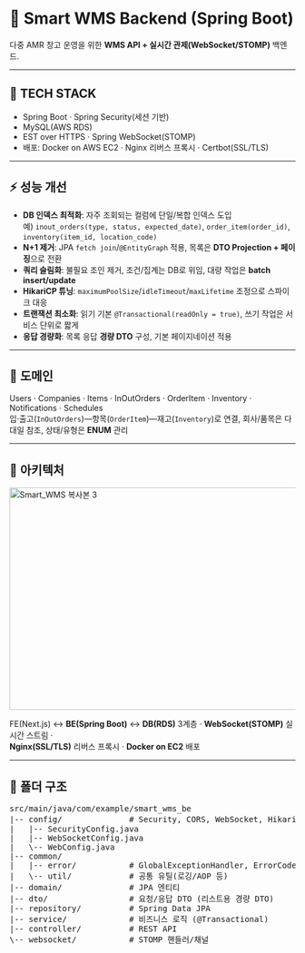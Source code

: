 # 🔧 Smart WMS Backend (Spring Boot)

다중 AMR 창고 운영을 위한 **WMS API + 실시간 관제(WebSocket/STOMP)** 백엔드.

---

## 🧰 TECH STACK
- Spring Boot · Spring Security(세션 기반) 
- MySQL(AWS RDS) 
- EST over HTTPS · Spring WebSocket(STOMP) 
- 배포: Docker on AWS EC2 · Nginx 리버스 프록시 · Certbot(SSL/TLS)

---

## ⚡ 성능 개선
- **DB 인덱스 최적화**: 자주 조회되는 컬럼에 단일/복합 인덱스 도입  
  예) `inout_orders(type, status, expected_date)`, `order_item(order_id)`, `inventory(item_id, location_code)`
- **N+1 제거**: JPA `fetch join`/`@EntityGraph` 적용, 목록은 **DTO Projection + 페이징**으로 전환
- **쿼리 슬림화**: 불필요 조인 제거, 조건/집계는 DB로 위임, 대량 작업은 **batch insert/update**
- **HikariCP 튜닝**: `maximumPoolSize`/`idleTimeout`/`maxLifetime` 조정으로 스파이크 대응
- **트랜잭션 최소화**: 읽기 기본 `@Transactional(readOnly = true)`, 쓰기 작업은 서비스 단위로 짧게
- **응답 경량화**: 목록 응답 **경량 DTO** 구성, 기본 페이지네이션 적용

---

## 🧱 도메인
Users · Companies · Items · InOutOrders · OrderItem · Inventory · Notifications · Schedules  
입·출고(`InOutOrders`)—항목(`OrderItem`)—재고(`Inventory`)로 연결, 회사/품목은 다대일 참조, 상태/유형은 **ENUM** 관리

---

## 🔌 아키텍처
<img width="602" height="392" alt="Smart_WMS 복사본 3" src="https://github.com/user-attachments/assets/7c4bcf73-e1a2-4074-83b6-acce5178a84a" />

FE(Next.js) ↔ **BE(Spring Boot)** ↔ **DB(RDS)** 3계층 · **WebSocket(STOMP)** 실시간 스트림 ·  
**Nginx(SSL/TLS)** 리버스 프록시 · **Docker on EC2** 배포

---

## 📁 폴더 구조
<pre>
src/main/java/com/example/smart_wms_be
|-- config/              # Security, CORS, WebSocket, Hikari 등 공통 설정
|   |-- SecurityConfig.java
|   |-- WebSocketConfig.java
|   \-- WebConfig.java
|-- common/
|   |-- error/           # GlobalExceptionHandler, ErrorCode
|   \-- util/            # 공통 유틸(로깅/AOP 등)
|-- domain/              # JPA 엔티티
|-- dto/                 # 요청/응답 DTO (리스트용 경량 DTO)
|-- repository/          # Spring Data JPA
|-- service/             # 비즈니스 로직 (@Transactional)
|-- controller/          # REST API
\-- websocket/           # STOMP 핸들러/채널
</pre>

